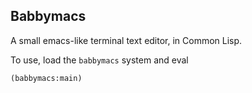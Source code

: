 ## Babbymacs

A small emacs-like terminal text editor, in Common Lisp.

To use, load the `babbymacs` system and eval

    (babbymacs:main)
